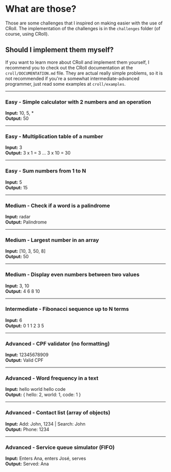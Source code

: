 # What are those?

Those are some challenges that I inspired on making easier with the use of CRoll. The implementation of the challenges is in the `challenges` folder (of course, using CRoll).

## Should I implement them myself?

If you want to learn more about CRoll and implement them yourself, I recommend you to check out the CRoll documentation at the `croll/DOCUMENTATION.md` file. They are actual really simple problems, so it is not recommended if you're a somewhat intermediate-advanced programmer, just read some examples at `croll/examples`.

---

### Easy - Simple calculator with 2 numbers and an operation

**Input:** 10, 5, *  
**Output:** 50

---

### Easy - Multiplication table of a number

**Input:** 3  
**Output:** 3 x 1 = 3 ... 3 x 10 = 30

---

### Easy - Sum numbers from 1 to N

**Input:** 5  
**Output:** 15

---

### Medium - Check if a word is a palindrome

**Input:** radar  
**Output:** Palindrome

---

### Medium - Largest number in an array

**Input:** [10, 3, 50, 8]  
**Output:** 50

---

### Medium - Display even numbers between two values

**Input:** 3, 10  
**Output:** 4 6 8 10

---

### Intermediate - Fibonacci sequence up to N terms

**Input:** 6  
**Output:** 0 1 1 2 3 5

---

### Advanced - CPF validator (no formatting)

**Input:** 12345678909  
**Output:** Valid CPF

---

### Advanced - Word frequency in a text

**Input:** hello world hello code  
**Output:** { hello: 2, world: 1, code: 1 }

---

### Advanced - Contact list (array of objects)

**Input:** Add: John, 1234 | Search: John  
**Output:** Phone: 1234

---

### Advanced - Service queue simulator (FIFO)

**Input:** Enters Ana, enters José, serves  
**Output:** Served: Ana

